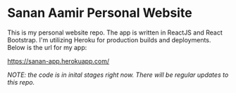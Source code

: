 # Sanan Aamir Personal Website  

This is my personal website repo. The app is written in ReactJS and React Bootstrap. I'm utilizing Heroku for production builds and deployments. Below is the url for my app:

https://sanan-app.herokuapp.com/

*NOTE: the code is in inital stages right now. There will be regular updates to this repo.*
